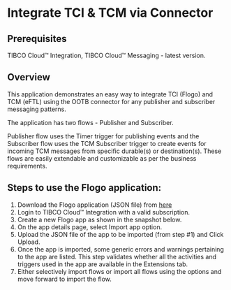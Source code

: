 # Integrate TCI & TCM via Connector

## Prerequisites
TIBCO Cloud™ Integration, TIBCO Cloud™ Messaging - latest version. 

## Overview
This application demonstrates an easy way to integrate TCI (Flogo) and TCM (eFTL) using the OOTB connector for any publisher and subscriber messaging patterns. 

The application has two flows - Publisher and Subscriber. 

Publisher flow uses the Timer trigger for publishing events and the Subscriber flow uses the TCM Subscriber trigger to create events for incoming TCM messages from specific durable(s) or destination(s). These flows are easily extendable and customizable as per the business requirements. 

## Steps to use the Flogo application: 
1. Download the Flogo application (JSON file) from [here](https://github.com/TIBCOSoftware/tci-flogo/blob/master/samples/app-dev/TCM/TCM_Pub_Sub_UsingConnector/TCM_PubSub_UsingConnector.json)
2. Login to TIBCO Cloud™ Integration with a valid subscription.
3. Create a new Flogo app as shown in the snapshot below. 
4. On the app details page, select Import app option. 
5. Upload the JSON file of the app to be imported (from step #1) and Click Upload. 
6. Once the app is imported, some generic errors and warnings pertaining to the app are listed. This step validates whether all the activities and triggers used in the app are available in the Extensions tab.
7. Either selectively import flows or import all flows using the options and move forward to import the flow. 
